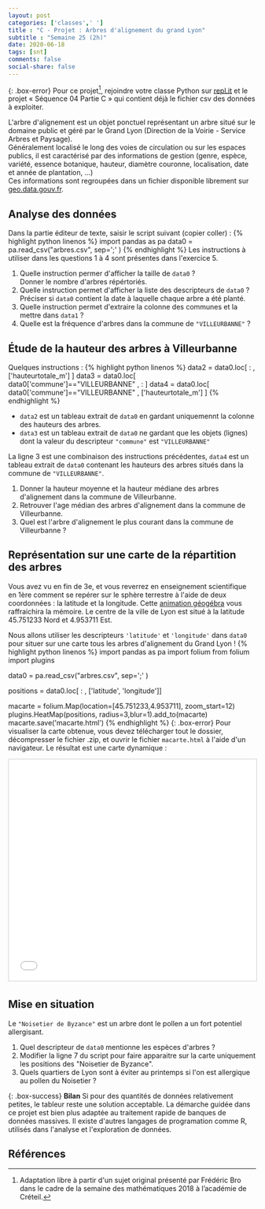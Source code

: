 ```yaml
---
layout: post 
categories: ['classes',' ']
title : "C - Projet : Arbres d'alignement du grand Lyon" 
subtitle : "Semaine 25 (2h)"
date: 2020-06-18
tags: [snt] 
comments: false
social-share: false
---
```


{: .box-error}
Pour ce projet[^1], rejoindre votre classe Python sur [repl.it](https://www.repl.it) et le projet &laquo;  Séquence 04 Partie C &raquo; qui contient déjà le fichier csv des données à exploiter.


L'arbre d'alignement est un objet ponctuel représentant un arbre situé sur le domaine public et géré par le Grand Lyon (Direction de la Voirie - Service Arbres et Paysage).  
Généralement localisé le long des voies de circulation ou sur les espaces publics, il est caractérisé par des informations de gestion (genre, espèce, variété, essence botanique, hauteur, diamètre couronne, localisation, date et année de plantation, ...)  
Ces informations sont regroupées dans un fichier disponible librement sur [geo.data.gouv.fr](https://geo.data.gouv.fr/fr/datasets/226fa1ec94801c6daab8aa91d432636cb5ffc63a).


## Analyse des données
Dans la partie éditeur de texte, saisir le script suivant (copier coller) : 
{% highlight python linenos %}
import pandas as pa 
data0 = pa.read_csv("arbres.csv", sep=';' )
{% endhighlight %}
Les instructions à utiliser dans les questions 1 à 4 sont présentes dans l'exercice 5.
1. Quelle instruction permer d'afficher la taille de ```data0``` ?  
Donner le nombre d'arbres répértoriés.
1. Quelle instruction permet d'afficher la liste des descripteurs de ```data0``` ?  
Préciser si ```data0``` contient la date à laquelle chaque arbre a été planté.
1. Quelle instruction permet d'extraire la colonne des communes et la mettre dans ```data1``` ? 
1. Quelle est la fréquence d'arbres dans la commune de ```"VILLEURBANNE"``` ?

## Étude de la hauteur des arbres à Villeurbanne
Quelques instructions :
{% highlight python linenos %}
data2 = data0.loc[ : , ['hauteurtotale_m'] ]
data3 = data0.loc[ data0['commune']=="VILLEURBANNE" , : ]
data4 = data0.loc[ data0['commune']=="VILLEURBANNE" , ['hauteurtotale_m'] ]
{% endhighlight %}
- ```data2``` est un tableau extrait de ```data0``` en gardant uniquemennt la colonne des hauteurs des arbres.
- ```data3``` est un tableau extrait de ```data0``` ne gardant que les objets (lignes) dont la valeur du descripteur ```"commune"``` est  ```"VILLEURBANNE"```

La ligne 3 est une combinaison des instructions précédentes, ```data4``` est un tableau extrait de ```data0```  contenant les hauteurs des arbres situés dans la commune de ```"VILLEURBANNE"```.

1. Donner la hauteur moyenne et la hauteur médiane des arbres d'alignement dans la commune de Villeurbanne.
1. Retrouver l'age médian des arbres d'alignement dans la commune de Villeurbanne.
1. Quel est l'arbre d'alignement le plus courant dans la commune de Villeurbanne ?

## Représentation sur une carte de la répartition des arbres

Vous avez vu en fin de 3e, et vous reverrez en enseignement scientifique en 1ère comment se repérer sur le sphère terrestre à l'aide de deux coordonnées : la latitude et la longitude. Cette [animation géogébra](https://www.geogebra.org/m/gq4ewapb#material/kbwhwe8j) vous raffraichira la mémoire. Le centre de la ville de Lyon est situé à la latitude 45.751233 Nord et 4.953711 Est.

Nous allons utiliser les descripteurs ```'latitude'``` et  ```'longitude'``` dans ```data0``` pour situer sur une carte tous les arbres d'alignement du Grand Lyon !
{% highlight python linenos %}
import pandas as pa
import folium
from folium import plugins

data0 = pa.read_csv("arbres.csv", sep=';' )

positions = data0.loc[ : , ['latitude', 'longitude']]

macarte = folium.Map(location=[45.751233,4.953711],  zoom_start=12)
plugins.HeatMap(positions, radius=3,blur=1).add_to(macarte)
macarte.save('macarte.html')
{% endhighlight %}
{: .box-error}
Pour visualiser la carte obtenue, vous devez télécharger tout le dossier, décompresser le fichier .zip, et ouvrir le fichier ```macarte.html``` à l'aide d'un navigateur. Le résultat est une carte dynamique :
<iframe src="/assets/cartes/macarte.html"
   width="100%"  height="450" frameborder="0" marginwidth="0" marginheight="0" scrolling="yes"
    style="border:1px solid #CCC; border-width:1px; margin-bottom:5px; max-width: 100%;" allowfullscreen="true">
</iframe>


## Mise en situation

Le ```"Noisetier de Byzance"``` est un  arbre dont le pollen a un fort potentiel allergisant.
1. Quel descripteur de ```data0``` mentionne les espèces d'arbres ?
1. Modifier la ligne 7 du script pour faire apparaitre sur la carte uniquement les positions des "Noisetier de Byzance".
1. Quels quartiers de Lyon sont à éviter au printemps si l'on est allergique au pollen du Noisetier ?
 
{: .box-success} 
**Bilan** Si pour des quantités de données relativement petites, le tableur reste une solution acceptable. La démarche guidée dans ce projet est bien plus adaptée au traitement rapide de banques de données massives. Il existe d'autres langages de programation comme R,  utilisés dans l'analyse et l'exploration de données.

	
## Références

[^1]: Adaptation libre à partir d'un sujet original présenté par Frédéric Bro dans le cadre de la semaine des mathématiques 2018 à l’académie de Créteil.
 